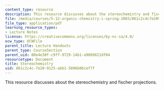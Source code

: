 ```yaml
---
content_type: resource
description: This resource discusses about the stereochemistry and fischer projections.
file: /media/courses/5-12-organic-chemistry-i-spring-2003/061c2c4c7e209125abb15096b06cef7f_06.pdf
file_type: application/pdf
learning_resource_types:
- Lecture Notes
license: https://creativecommons.org/licenses/by-nc-sa/4.0/
ocw_type: OCWFile
parent_title: Lecture Handouts
parent_type: CourseSection
parent_uid: 88e4e30f-c9ff-9729-14b1-a9069821df04
resourcetype: Document
title: Stereochemistry
uid: 061c2c4c-7e20-9125-abb1-5096b06cef7f
---
```

This resource discusses about the stereochemistry and fischer projections.